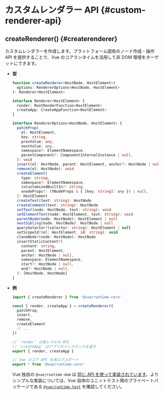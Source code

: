 # カスタムレンダラー API {#custom-renderer-api}

## createRenderer() {#createrenderer}

カスタムレンダラーを作成します。プラットフォーム固有のノード作成・操作 API を提供することで、Vue のコアランタイムを活用して非 DOM 環境をターゲットにできます。

- **型**

  ```ts
  function createRenderer<HostNode, HostElement>(
    options: RendererOptions<HostNode, HostElement>
  ): Renderer<HostElement>

  interface Renderer<HostElement> {
    render: RootRenderFunction<HostElement>
    createApp: CreateAppFunction<HostElement>
  }

  interface RendererOptions<HostNode, HostElement> {
    patchProp(
      el: HostElement,
      key: string,
      prevValue: any,
      nextValue: any,
      namespace?: ElementNamespace,
      parentComponent?: ComponentInternalInstance | null,
    ): void
    insert(el: HostNode, parent: HostElement, anchor?: HostNode | null): void
    remove(el: HostNode): void
    createElement(
      type: string,
      namespace?: ElementNamespace,
      isCustomizedBuiltIn?: string,
      vnodeProps?: (VNodeProps & { [key: string]: any }) | null,
    ): HostElement
    createText(text: string): HostNode
    createComment(text: string): HostNode
    setText(node: HostNode, text: string): void
    setElementText(node: HostElement, text: string): void
    parentNode(node: HostNode): HostElement | null
    nextSibling(node: HostNode): HostNode | null
    querySelector?(selector: string): HostElement | null
    setScopeId?(el: HostElement, id: string): void
    cloneNode?(node: HostNode): HostNode
    insertStaticContent?(
      content: string,
      parent: HostElement,
      anchor: HostNode | null,
      namespace: ElementNamespace,
      start?: HostNode | null,
      end?: HostNode | null,
    ): [HostNode, HostNode]
  }
  ```

- **例**

  ```js
  import { createRenderer } from '@vue/runtime-core'

  const { render, createApp } = createRenderer({
    patchProp,
    insert,
    remove,
    createElement
    // ...
  })

  // `render` は低レベルの API
  // `createApp` はアプリのインスタンスを返す
  export { render, createApp }

  // Vue のコア API を再エクスポート
  export * from '@vue/runtime-core'
  ```

  Vue 独自の `@vue/runtime-dom` は [同じ API を使って実装されています](https://github.com/vuejs/core/blob/main/packages/runtime-dom/src/index.ts)。よりシンプルな実装については、Vue 自体のユニットテスト用のプライベートパッケージである [`@vue/runtime-test`](https://github.com/vuejs/core/blob/main/packages/runtime-test/src/index.ts) を確認してください。
